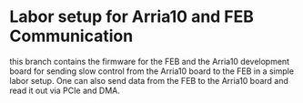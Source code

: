 # Labor setup for Arria10 and FEB Communication

this branch contains the firmware for the FEB and the Arria10 development board for sending slow control from the
Arria10 board to the FEB in a simple labor setup. One can also send data from the FEB to the Arria10 board and read it
out via PCIe and DMA.
